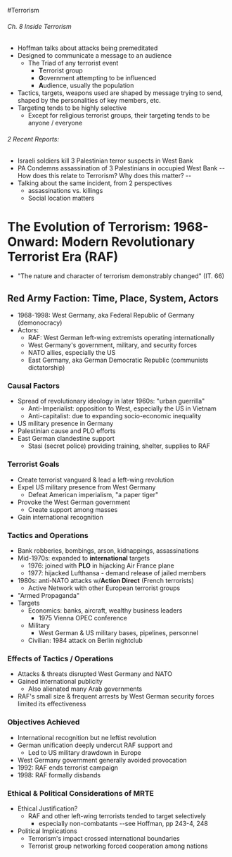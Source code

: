 #Terrorism
###### Ch. 8 Inside Terrorism
- Hoffman talks about attacks being premeditated
- Designed to communicate a message to an audience
	- The Triad of any terrorist event
		- **T**errorist group
		- **G**overnment attempting to be influenced
		- **A**udience, usually the population
- Tactics, targets, weapons used are shaped by message trying to send, shaped by the personalities of key members, etc.
- Targeting tends to be highly selective
	- Except for religious terrorist groups, their targeting tends to be anyone / everyone

###### 2 Recent Reports:
- Israeli soldiers kill 3 Palestinian terror suspects in West Bank
- PA Condemns assassination of 3 Palestinians in occupied West Bank
-- How does this relate to Terrorism? Why does this matter? --
- Talking about the same incident, from 2 perspectives
	- assassinations vs. killings 
	- Social location matters

# The Evolution of Terrorism: 1968-Onward: Modern Revolutionary Terrorist Era (RAF)
- "The nature and character of terrorism demonstrably changed" (IT. 66)

## Red Army Faction: Time, Place, System, Actors
- 1968-1998: West Germany, aka Federal Republic of Germany (demonocracy)
- Actors:
	- RAF: West German left-wing extremists operating internationally
	- West Germany's government, military, and security forces
	- NATO allies, especially the US
	- East Germany, aka German Democratic Republic (communists dictatorship)
### Causal Factors
- Spread of revolutionary ideology in later 1960s: "urban guerrilla"
	- Anti-Imperialist: opposition to West, especially the US in Vietnam
	- Anti-capitalist: due to expanding socio-economic inequality
- US military presence in Germany
- Palestinian cause and PLO efforts
- East German clandestine support
	- Stasi (secret police) providing training, shelter, supplies to RAF
### Terrorist Goals
- Create terrorist vanguard & lead a left-wing revolution
- Expel US military presence from West Germany
	- Defeat American imperialism, "a paper tiger"
- Provoke the West German government
	- Create support among masses
 - Gain international recognition

### Tactics and Operations
- Bank robberies, bombings, arson, kidnappings, assassinations
- Mid-1970s: expanded to **international** targets
	- 1976: joined with **PLO** in hijacking Air France plane
	- 1977: hijacked Lufthansa - demand release of jailed members
- 1980s: anti-NATO attacks w/**Action Direct** (French terrorists)
	- Active Network with other European terrorist groups
- "Armed Propaganda"
- Targets
	- Economics: banks, aircraft, wealthy business leaders
		- 1975 Vienna OPEC conference
	- Military
		- West German & US military bases, pipelines, personnel
	- Civilian: 1984 attack on Berlin nightclub

### Effects of Tactics / Operations
- Attacks & threats disrupted West Germany and NATO
- Gained international publicity
	- Also alienated many Arab governments
- RAF's small size & frequent arrests by West German security forces limited its effectiveness

### Objectives Achieved
- International recognition but ne leftist revolution
- German unification deeply undercut RAF support and
	- Led to US military drawdown in Europe
- West Germany government generally avoided provocation
- 1992: RAF ends terrorist campaign
- 1998: RAF formally disbands


### Ethical & Political Considerations of MRTE
- Ethical Justification?
	- RAF and other left-wing terrorists tended to target selectively
		- especially non-combatants --see Hoffman, pp 243-4, 248
- Political Implications
	- Terrorism's impact crossed international boundaries
	- Terrorist group networking forced cooperation among nations

